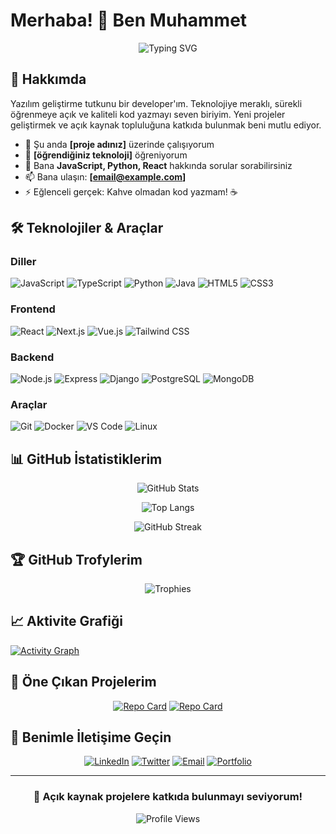 # Merhaba! 👋 Ben Muhammet

<div align="center">
  
  ![Typing SVG](https://readme-typing-svg.herokuapp.com?font=Fira+Code&pause=1000&color=2E9EF7&center=true&vCenter=true&width=435&lines=Full+Stack+Developer;Problem+Solver;Open+Source+Enthusiast;Always+Learning+New+Things)
  
</div>

## 🚀 Hakkımda

Yazılım geliştirme tutkunu bir developer'ım. Teknolojiye meraklı, sürekli öğrenmeye açık ve kaliteli kod yazmayı seven biriyim. Yeni projeler geliştirmek ve açık kaynak topluluğuna katkıda bulunmak beni mutlu ediyor.

- 🔭 Şu anda **[proje adınız]** üzerinde çalışıyorum
- 🌱 **[öğrendiğiniz teknoloji]** öğreniyorum
- 💬 Bana **JavaScript, Python, React** hakkında sorular sorabilirsiniz
- 📫 Bana ulaşın: **[email@example.com]**
- ⚡ Eğlenceli gerçek: Kahve olmadan kod yazmam! ☕

## 🛠️ Teknolojiler & Araçlar

### Diller
![JavaScript](https://img.shields.io/badge/-JavaScript-F7DF1E?style=flat-square&logo=javascript&logoColor=black)
![TypeScript](https://img.shields.io/badge/-TypeScript-3178C6?style=flat-square&logo=typescript&logoColor=white)
![Python](https://img.shields.io/badge/-Python-3776AB?style=flat-square&logo=python&logoColor=white)
![Java](https://img.shields.io/badge/-Java-007396?style=flat-square&logo=java&logoColor=white)
![HTML5](https://img.shields.io/badge/-HTML5-E34F26?style=flat-square&logo=html5&logoColor=white)
![CSS3](https://img.shields.io/badge/-CSS3-1572B6?style=flat-square&logo=css3&logoColor=white)

### Frontend
![React](https://img.shields.io/badge/-React-61DAFB?style=flat-square&logo=react&logoColor=black)
![Next.js](https://img.shields.io/badge/-Next.js-000000?style=flat-square&logo=next.js&logoColor=white)
![Vue.js](https://img.shields.io/badge/-Vue.js-4FC08D?style=flat-square&logo=vue.js&logoColor=white)
![Tailwind CSS](https://img.shields.io/badge/-Tailwind_CSS-38B2AC?style=flat-square&logo=tailwind-css&logoColor=white)

### Backend
![Node.js](https://img.shields.io/badge/-Node.js-339933?style=flat-square&logo=node.js&logoColor=white)
![Express](https://img.shields.io/badge/-Express-000000?style=flat-square&logo=express&logoColor=white)
![Django](https://img.shields.io/badge/-Django-092E20?style=flat-square&logo=django&logoColor=white)
![PostgreSQL](https://img.shields.io/badge/-PostgreSQL-336791?style=flat-square&logo=postgresql&logoColor=white)
![MongoDB](https://img.shields.io/badge/-MongoDB-47A248?style=flat-square&logo=mongodb&logoColor=white)

### Araçlar
![Git](https://img.shields.io/badge/-Git-F05032?style=flat-square&logo=git&logoColor=white)
![Docker](https://img.shields.io/badge/-Docker-2496ED?style=flat-square&logo=docker&logoColor=white)
![VS Code](https://img.shields.io/badge/-VS_Code-007ACC?style=flat-square&logo=visual-studio-code&logoColor=white)
![Linux](https://img.shields.io/badge/-Linux-FCC624?style=flat-square&logo=linux&logoColor=black)

## 📊 GitHub İstatistiklerim

<div align="center">
  
  ![GitHub Stats](https://github-readme-stats.vercel.app/api?username=KULLANICI_ADINIZ&show_icons=true&theme=tokyonight&hide_border=true&bg_color=1a1b27&title_color=70a5fd&icon_color=bf91f3&text_color=38bdae)
  
  ![Top Langs](https://github-readme-stats.vercel.app/api/top-langs/?username=KULLANICI_ADINIZ&layout=compact&theme=tokyonight&hide_border=true&bg_color=1a1b27&title_color=70a5fd&text_color=38bdae)
  
  ![GitHub Streak](https://github-readme-streak-stats.herokuapp.com/?user=KULLANICI_ADINIZ&theme=tokyonight&hide_border=true&background=1a1b27&ring=70a5fd&fire=bf91f3&currStreakLabel=38bdae)

</div>

## 🏆 GitHub Trofylerim

<div align="center">
  
  ![Trophies](https://github-profile-trophy.vercel.app/?username=KULLANICI_ADINIZ&theme=tokyonight&no-frame=true&no-bg=true&column=7)
  
</div>

## 📈 Aktivite Grafiği

[![Activity Graph](https://github-readme-activity-graph.vercel.app/graph?username=KULLANICI_ADINIZ&theme=tokyo-night&hide_border=true&bg_color=1a1b27&color=70a5fd&line=bf91f3&point=38bdae)](https://github.com/ashutosh00710/github-readme-activity-graph)

## 🎯 Öne Çıkan Projelerim

<div align="center">

[![Repo Card](https://github-readme-stats.vercel.app/api/pin/?username=KULLANICI_ADINIZ&repo=REPO_ADI&theme=tokyonight&hide_border=true&bg_color=1a1b27)](https://github.com/KULLANICI_ADINIZ/REPO_ADI)
[![Repo Card](https://github-readme-stats.vercel.app/api/pin/?username=KULLANICI_ADINIZ&repo=REPO_ADI_2&theme=tokyonight&hide_border=true&bg_color=1a1b27)](https://github.com/KULLANICI_ADINIZ/REPO_ADI_2)

</div>

## 🤝 Benimle İletişime Geçin

<div align="center">
  
  [![LinkedIn](https://img.shields.io/badge/-LinkedIn-0A66C2?style=for-the-badge&logo=linkedin&logoColor=white)](https://linkedin.com/in/profiliniz)
  [![Twitter](https://img.shields.io/badge/-Twitter-1DA1F2?style=for-the-badge&logo=twitter&logoColor=white)](https://twitter.com/kullaniciadi)
  [![Email](https://img.shields.io/badge/-Email-EA4335?style=for-the-badge&logo=gmail&logoColor=white)](mailto:email@example.com)
  [![Portfolio](https://img.shields.io/badge/-Portfolio-000000?style=for-the-badge&logo=vercel&logoColor=white)](https://websitesi.com)
  
</div>

---

<div align="center">
  
  ### 💙 Açık kaynak projelere katkıda bulunmayı seviyorum!
  
  ![Profile Views](https://komarev.com/ghpvc/?username=KULLANICI_ADINIZ&color=blueviolet&style=flat-square&label=Profil+Görüntülenme)
  
</div>
